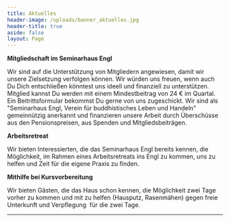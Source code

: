 ```yaml
---
title: Aktuelles
header-image: /uploads/banner_aktuelles.jpg
header-title: true
aside: false
layout: Page
---
```

**Mitgliedschaft im Seminarhaus Engl**

Wir sind auf die Unterstützung von Mitgliedern angewiesen, damit wir unsere Zielsetzung verfolgen können. Wir würden uns freuen, wenn auch Du Dich entschließen könntest uns ideell und finanziell zu unterstützen. Mitglied kannst Du werden mit einem Mindestbeitrag von 24 € im Quartal. Ein Beitrittsformular bekommst Du gerne von uns zugeschickt. Wir sind als "Seminarhaus Engl, Verein für buddhistisches Leben und Handeln" gemeinnützig anerkannt und finanzieren unsere Arbeit durch Überschüsse aus den Pensionspreisen, aus Spenden und Mitgliedsbeiträgen.

**Arbeitsretreat**

Wir bieten Interessierten, die das Seminarhaus Engl bereits kennen, die Möglichkeit, im Rahmen eines Arbeitsretreats ins Engl zu kommen, uns zu helfen und Zeit für die eigene Praxis zu finden.

**Mithilfe bei Kursvorbereitung**

Wir bieten Gästen, die das Haus schon kennen, die Möglichkeit zwei Tage vorher zu kommen und mit zu helfen (Hausputz, Rasenmähen) gegen freie Unterkunft und Verpflegung  für die zwei Tage.

****
